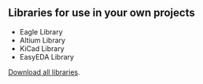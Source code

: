 ## Libraries for use in your own projects
* Eagle Library
* Altium Library
* KiCad Library
* EasyEDA Library

<a href="https://github.com/marcinsaj/Nixie-Tube-Driver/raw/master/library/Library-Eagle-Altium-KiCad-EasyEDA.zip" download="Library - Eagle Altium KiCad EasyEDA ">Download all libraries</a>.
